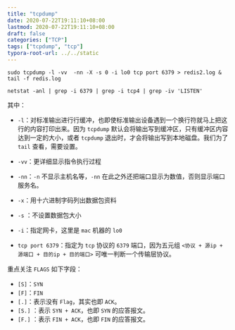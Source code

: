 ```yaml
---
title: "tcpdump"
date: 2020-07-22T19:11:10+08:00
lastmod: 2020-07-22T19:11:10+08:00
draft: false
categories: ["TCP"]
tags: ["tcpdump", "tcp"]
typora-root-url: ../../static
---
```


```shell
sudo tcpdump -l -vv  -nn -X -s 0 -i lo0 tcp port 6379 > redis2.log & tail -f redis.log

netstat -anl | grep -i 6379 | grep -i tcp4 | grep -iv 'LISTEN'
```

其中：

* `-l`：对标准输出进行行缓冲，也即使标准输出设备遇到一个换行符就马上把这行的内容打印出来。因为 `tcpdump` 默认会将输出写到缓冲区，只有缓冲区内容达到一定的大小，或者 `tcpdump` 退出时，才会将输出写到本地磁盘。我们为了 `tail` 查看，需要设置。

* `-vv`：更详细显示指令执行过程

* `-nn`：`-n` 不显示主机名等，`-nn` 在此之外还把端口显示为数值，否则显示端口服务名。

* `-x`：用十六进制字码列出数据包资料

* `-s` ：不设置数据包大小

* `-i`：指定网卡，这里是 `mac` 机器的 `lo0`

* `tcp port 6379`：指定为 `tcp` 协议的  `6379` 端口，因为五元组 `<协议 + 源ip + 源端口 + 目的ip + 目的端口>` 可唯一判断一个传输层协议。

重点关注 `FLAGS` 如下字段：

* `[S]`：`SYN`
* `[F]`：`FIN`
* `[.]`：表示没有 `Flag`，其实也即 `ACK`。
* `[S.]` ：表示 `SYN + ACK`，也即 `SYN` 的应答报文。
* `[F.]` ：表示 `FIN + ACK`，也即 `FIN` 的应答报文。

